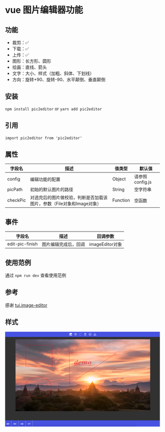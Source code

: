 # vue 图片编辑器功能

## 功能
- 裁剪：✅
- 下载：✅
- 上传：✅
- 图形：长方形、圆形
- 绘画：直线、箭头
- 文字：大小、样式（加粗、斜体、下划线）
- 方向：旋转+90、旋转-90、水平颠倒、垂直颠倒

## 安装
`npm install pic2editor` or `yarn add pic2editor`

## 引用
`import pic2editor from 'pic2editor'`

## 属性
|字段名|描述|值类型|默认值|
|-|-|-|-|
|config|编辑功能的配置|Object|请参照config.js|
|picPath|初始的默认图片的路径|String|空字符串|
|checkPic|对选完后的图片做校验，判断是否加载该图片，参数（File对象和Image对象）|Function|空函数|

## 事件
|字段名|描述|回调参数
|-|-|-|
|edit-pic-finish|图片编辑完成后，回调|imageEditor对象

## 使用范例
通过 `npm run dev` 查看使用范例

## 参考
感谢 [tui.image-editor](https://github.com/nhn/tui.image-editor "tui.image-editor")

## 样式
![](https://github.com/S112/pic2editor/blob/master/static/img/demo.png)
